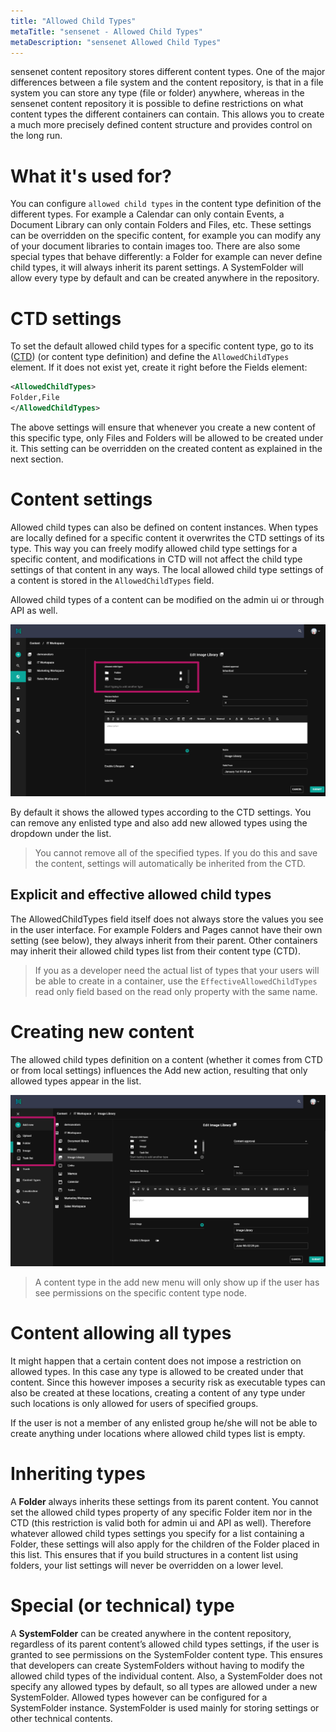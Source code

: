 ```yaml
---
title: "Allowed Child Types"
metaTitle: "sensenet - Allowed Child Types"
metaDescription: "sensenet Allowed Child Types"
---
```

sensenet content repository stores different content types. One of the major differences between a file system and the content repository, is that in a file system you can store any type (file or folder) anywhere, whereas in the sensenet content repository it is possible to define restrictions on what content types the different containers can contain. This allows you to create a much more precisely defined content structure and provides control on the long run.

# What it's used for?
You can configure ``allowed child types`` in the content type definition of the different types. For example a Calendar can only contain Events, a Document Library can only contain Folders and Files, etc. These settings can be overridden on the specific content, for example you can modify any of your document libraries to contain images too. There are also some special types that behave differently: a Folder for example can never define child types, it will always inherit its parent settings. A SystemFolder will allow every type by default and can be created anywhere in the repository.

# CTD settings

To set the default allowed child types for a specific content type, go to its ([CTD](/concepts/content-management/03-content-types#contenttypedefinitions)) (or content type definition) and define the ``AllowedChildTypes`` element. If it does not exist yet, create it right before the Fields element:

```xml
<AllowedChildTypes>
Folder,File
</AllowedChildTypes>
```

The above settings will ensure that whenever you create a new content of this specific type, only Files and Folders will be allowed to be created under it. This setting can be overridden on the created content as explained in the next section.

# Content settings

Allowed child types can also be defined on content instances. When types are locally defined for a specific content it overwrites the CTD settings of its type. This way you can freely modify allowed child type settings for a specific content, and modifications in CTD will not affect the child type settings of that content in any ways. The local allowed child type settings of a content is stored in the ``AllowedChildTypes`` field.

Allowed child types of a content can be modified on the admin ui or through API as well.

![AllowedChildType](../img/AllowedChildType.png)

By default it shows the allowed types according to the CTD settings. You can remove any enlisted type and also add new allowed types using the dropdown under the list.

> You cannot remove all of the specified types. If you do this and save the content, settings will automatically be inherited from the CTD.

## Explicit and effective allowed child types

The AllowedChildTypes field itself does not always store the values you see in the user interface. For example Folders and Pages cannot have their own setting (see below), they always inherit from their parent. Other containers may inherit their allowed child types list from their content type (CTD).

> If you as a developer need the actual list of types that your users will be able to create in a container, use the ``EffectiveAllowedChildTypes`` read only field based on the read only property with the same name.

# Creating new content
The allowed child types definition on a content (whether it comes from CTD or from local settings) influences the Add new action, resulting that only allowed types appear in the list.

![add new](../img/allowedchildtype_addnew.png)

> A content type in the add new menu will only show up if the user has see permissions on the specific content type node.

# Content allowing all types
It might happen that a certain content does not impose a restriction on allowed types. In this case any type is allowed to be created under that content. Since this however imposes a security risk as executable types can also be created at these locations, creating a content of any type under such locations is only allowed for users of specified groups.

If the user is not a member of any enlisted group he/she will not be able to create anything under locations where allowed child types list is empty.

# Inheriting types
A **Folder** always inherits these settings from its parent content. You cannot set the allowed child types property of any specific Folder item nor in the CTD (this restriction is valid both for admin ui and API as well). Therefore whatever allowed child types settings you specify for a list containing a Folder, these settings will also apply for the children of the Folder placed in this list. This ensures that if you build structures in a content list using folders, your list settings will never be overridden on a lower level.

# Special (or technical) type
A **SystemFolder** can be created anywhere in the content repository, regardless of its parent content’s allowed child types settings, if the user is granted to see permissions on the SystemFolder content type. This ensures that developers can create SystemFolders without having to modify the allowed child types of the individual content. Also, a SystemFolder does not specify any allowed types by default, so all types are allowed under a new SystemFolder. Allowed types however can be configured for a SystemFolder instance.
SystemFolder is used mainly for storing settings or other technical contents.

